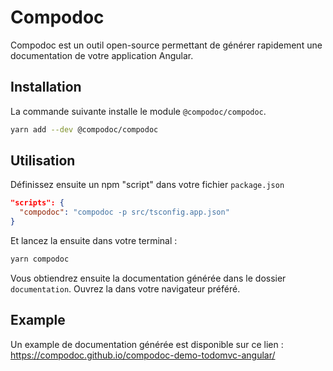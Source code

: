 # Compodoc

Compodoc est un outil open-source permettant de générer rapidement une documentation de votre application Angular.

## Installation

La commande suivante installe le module `@compodoc/compodoc`.

```bash
yarn add --dev @compodoc/compodoc
```

## Utilisation

Définissez ensuite un npm "script" dans votre fichier `package.json`

```json
"scripts": {
  "compodoc": "compodoc -p src/tsconfig.app.json"
}
```

Et lancez la ensuite dans votre terminal :

```bash
yarn compodoc
```

Vous obtiendrez ensuite la documentation générée dans le dossier `documentation`. Ouvrez la dans votre navigateur préféré.

## Example

Un example de documentation générée est disponible sur ce lien : https://compodoc.github.io/compodoc-demo-todomvc-angular/
